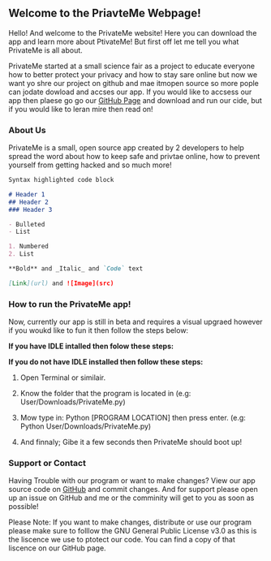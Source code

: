 
## Welcome to the PriavteMe Webpage!

Hello! And welcome to the PrivateMe website! Here you can download the app and learn more about PtivateMe! But first off let me tell you what PrivateMe is all about.

PrivateMe started at a small science fair as a project to educate everyone how to better protect your privacy and how to stay sare online but now we want yo shre our project on github and mae itmopen source so more pople can jodate dowload and accses our app. If you would like to accsess our app then plaese go go our [GitHub Page](https://github.com/Topscientist/privateme.github.io/) and download and run our cide, but if you would like to leran mire then read on!

### About Us

PrivateMe is a small, open source app created by 2 developers to help spread the word about how to keep safe and privtae online,  how to prevent yourself from getting hacked and so much more! 

```markdown
Syntax highlighted code block

# Header 1
## Header 2
### Header 3

- Bulleted
- List

1. Numbered
2. List

**Bold** and _Italic_ and `Code` text

[Link](url) and ![Image](src)
```


### How to run the PrivateMe app!

Now, currently our app is still in beta and requires a visual upgraed however if you woukd like to fun it then follow the steps below:

**If you have IDLE intalled then folow these steps:**

**If you do not have IDLE installed then follow these steps:**

1) Open Terminal or similair.

2) Know the folder that the program is located in (e.g: User/Downloads/PrivateMe.py)

3) Mow type in: Python [PROGRAM LOCATION] then press enter. (e.g: Python User/Downloads/PrivateMe.py)

4) And finnaly; Gibe it a few seconds then PrivateMe should boot up!

### Support or Contact

Having Trouble with our program or want to make changes?
View our app source code on [GitHub](https://github.com/Topscientist/privateme.github.io/) and commit changes. And for support please open up an issue on GitHub and me or the comminity will get to you as soon as possible!

Please Note: If you want to make changes, distribute or use our program please make sure to folllow the GNU General Public License v3.0 as this is the liscence we use to ptotect our code. You can find a copy of that liscence on our GitHub page.
